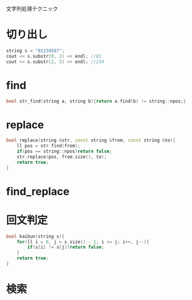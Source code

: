 文字列処理テクニック
# 切り出し
```cpp
string s = "01234567";
cout << s.substr(0, 2) << endl; //01
cout << s.substr(2, 3) << endl; //234
```

# find
```cpp
bool str_find(string a, string b){return a.find(b) != string::npos;}
```
# replace
```cpp
bool replace(string &str, const string &from, const string &to){
    ll pos = str.find(from);
    if(pos == string::npos)return false;
    str.replace(pos, from.size(), to);
    return true;
}
```
# find_replace

# 回文判定
```cpp
bool kaibun(string s){
    for(ll i = 0, j = s.size() - 1; i <= j; i++, j--){
        if(s[i] != s[j])return false;
    }
    return true;
}
```
# 検索
